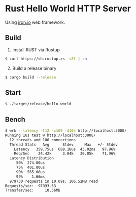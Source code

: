 # Rust Hello World HTTP Server

Using [iron.io](https://github.com/iron/iron) web framework.

## Build

  1. Install RUST via Rustup

```sh
$ curl https://sh.rustup.rs -sSf | sh
```

  2. Build a release binary

```sh
$ cargo build --release
```

## Start

```sh
$ ./target/release/hello-world
```

## Bench

```sh
$ wrk --latency -t12 -c100 -d10s http://localhost:3000/
Running 10s test @ http://localhost:3000/
  12 threads and 100 connections
  Thread Stats   Avg      Stdev     Max   +/- Stdev
    Latency   359.75us  688.16us  43.02ms   97.96%
    Req/Sec    24.42k     3.04k   36.05k    71.96%
  Latency Distribution
     50%  274.00us
     75%  401.00us
     90%  565.00us
     99%    1.66ms
  979730 requests in 10.09s, 106.52MB read
Requests/sec:  97093.53
Transfer/sec:     10.56MB
```
